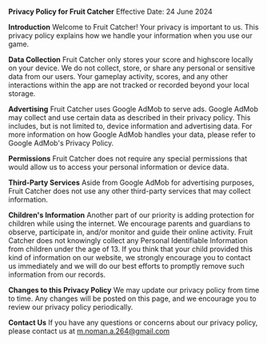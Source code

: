 **Privacy Policy for Fruit Catcher**
Effective Date: 24 June 2024

**Introduction**
Welcome to Fruit Catcher! Your privacy is important to us. This privacy policy explains how we handle your information when you use our game.

**Data Collection**
Fruit Catcher only stores your score and highscore locally on your device. We do not collect, store, or share any personal or sensitive data from our users. Your gameplay activity, scores, and any other interactions within the app are not tracked or recorded beyond your local storage.

**Advertising**
Fruit Catcher uses Google AdMob to serve ads. Google AdMob may collect and use certain data as described in their privacy policy. This includes, but is not limited to, device information and advertising data. For more information on how Google AdMob handles your data, please refer to Google AdMob's Privacy Policy.

**Permissions**
Fruit Catcher does not require any special permissions that would allow us to access your personal information or device data.

**Third-Party Services** 
Aside from Google AdMob for advertising purposes, Fruit Catcher does not use any other third-party services that may collect information.

**Children's Information**
Another part of our priority is adding protection for children while using the internet. We encourage parents and guardians to observe, participate in, and/or monitor and guide their online activity. Fruit Catcher does not knowingly collect any Personal Identifiable Information from children under the age of 13. If you think that your child provided this kind of information on our website, we strongly encourage you to contact us immediately and we will do our best efforts to promptly remove such information from our records.

**Changes to this Privacy Policy** 
We may update our privacy policy from time to time. Any changes will be posted on this page, and we encourage you to review our privacy policy periodically.

**Contact Us**
If you have any questions or concerns about our privacy policy, please contact us at m.noman.a.264@gmail.com

